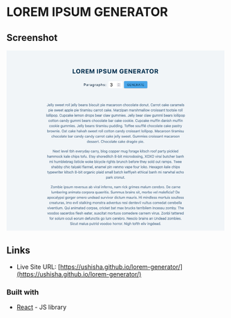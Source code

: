 # LOREM IPSUM GENERATOR

## Screenshot

![screenshot](./public/screenshot.png)

## Links

- Live Site URL: [https://ushisha.github.io/lorem-generator/](https://ushisha.github.io/lorem-generator/)

### Built with

- [React](https://reactjs.org/) - JS library


